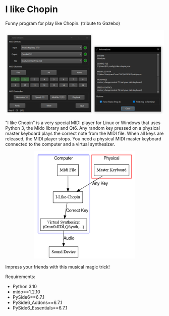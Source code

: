 # I like Chopin
Funny program for play like Chopin.
(tribute to Gazebo)

<p align="center">
    <img src="media/20240717_192901.png"  width="600">
</p>

"I like Chopin" is a very special MIDI player for Linux or Windows that uses Python 3, the Mido library and Qt6. Any random key pressed on a physical master keyboard plays the correct note from the MIDI file. When all keys are released, the MIDI player stops. You need a physical MIDI master keyboard connected to the computer and a virtual synthesizer.

<p align="center">
    <img src="media/ILC.png"  width="320">
</p>


Impress your friends with this musical magic trick!

Requirements:

* Python 3.10
* mido==1.2.10
* PySide6==6.7.1
* PySide6_Addons==6.7.1
* PySide6_Essentials==6.7.1

